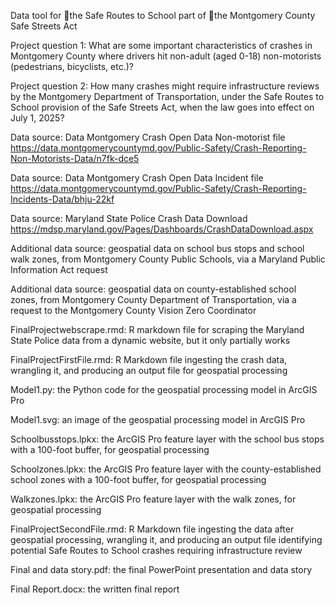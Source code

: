 Data tool for the Safe Routes to School part of the Montgomery County Safe Streets Act

Project question 1: What are some important characteristics of crashes in Montgomery County where drivers hit non-adult (aged 0-18) non-motorists (pedestrians, bicyclists, etc.)?

Project question 2: How many crashes might require infrastructure reviews by the Montgomery Department of Transportation, under the Safe Routes to School provision of the Safe Streets Act, when the law goes into effect on July 1, 2025?

Data source: Data Montgomery Crash Open Data Non-motorist file https://data.montgomerycountymd.gov/Public-Safety/Crash-Reporting-Non-Motorists-Data/n7fk-dce5

Data source: Data Montgomery Crash Open Data Incident file https://data.montgomerycountymd.gov/Public-Safety/Crash-Reporting-Incidents-Data/bhju-22kf

Data source: Maryland State Police Crash Data Download https://mdsp.maryland.gov/Pages/Dashboards/CrashDataDownload.aspx

Additional data source: geospatial data on school bus stops and school walk zones, from Montgomery County Public Schools, via a Maryland Public Information Act request

Additional data source: geospatial data on county-established school zones, from Montgomery County Department of Transportation, via a request to the Montgomery County Vision Zero Coordinator

FinalProjectwebscrape.rmd: R markdown file for scraping the Maryland State Police data from a dynamic website, but it only partially works

FinalProjectFirstFile.rmd: R Markdown file ingesting the crash data, wrangling it, and producing an output file for geospatial processing

Model1.py: the Python code for the geospatial processing model in ArcGIS Pro

Model1.svg: an image of the geospatial processing model in ArcGIS Pro

Schoolbusstops.lpkx: the ArcGIS Pro feature layer with the school bus stops with a 100-foot buffer, for geospatial processing

Schoolzones.lpkx: the ArcGIS Pro feature layer with the county-established school zones with a 100-foot buffer, for geospatial processing

Walkzones.lpkx: the ArcGIS Pro feature layer with the walk zones, for geospatial processing

FinalProjectSecondFile.rmd: R Markdown file ingesting the data after geospatial processing, wrangling it, and producing an output file identifying potential Safe Routes to School crashes requiring infrastructure review

Final and data story.pdf: the final PowerPoint presentation and data story

Final Report.docx: the written final report
